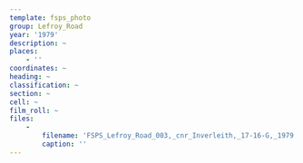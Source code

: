 ```yaml
---
template: fsps_photo
group: Lefroy_Road
year: '1979'
description: ~
places:
    - ''
coordinates: ~
heading: ~
classification: ~
section: ~
cell: ~
film_roll: ~
files:
    -
        filename: 'FSPS_Lefroy_Road_003,_cnr_Inverleith,_17-16-G,_1979.png'
        caption: ''
---
```

